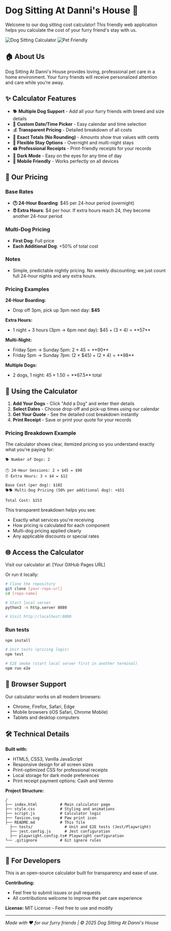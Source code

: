 # Dog Sitting At Danni's House 🐾

Welcome to our dog sitting cost calculator! This friendly web application helps you calculate the cost of your furry friend's stay with us.

![Dog Sitting Calculator](https://img.shields.io/badge/status-active-success.svg)
![Pet Friendly](https://img.shields.io/badge/pet-friendly-green.svg)

## 🏠 About Us

Dog Sitting At Danni's House provides loving, professional pet care in a home environment. Your furry friends will receive personalized attention and care while you're away.

## ✨ Calculator Features

- 🐕 **Multiple Dog Support** - Add all your furry friends with breed and size details
- 📅 **Custom Date/Time Picker** - Easy calendar and time selection
- 💰 **Transparent Pricing** - Detailed breakdown of all costs
- 🧮 **Exact Totals (No Rounding)** - Amounts show true values with cents
- 🌙 **Flexible Stay Options** - Overnight and multi-night stays
- 🖨️ **Professional Receipts** - Print-friendly receipts for your records
- 🌙 **Dark Mode** - Easy on the eyes for any time of day
- 📱 **Mobile Friendly** - Works perfectly on all devices

## 💸 Our Pricing

### Base Rates
- **🕐 24-Hour Boarding**: $45 per 24-hour period (overnight)
- **⏰ Extra Hours**: $4 per hour. If extra hours reach 24, they become another 24-hour period

### Multi-Dog Pricing
- **First Dog**: Full price
- **Each Additional Dog**: +50% of total cost

### Notes
- Simple, predictable nightly pricing. No weekly discounting; we just count full 24-hour nights and any extra hours.

### Pricing Examples

**24-Hour Boarding:**
- Drop off 3pm, pick up 3pm next day: **$45**

**Extra Hours:**
- 1 night + 3 hours (3pm → 6pm next day): $45 + (3 × $4) = **$57**

**Multi-Night:**
- Friday 5pm → Sunday 5pm: 2 × $45 = **$90**
- Friday 5pm → Sunday 7pm: (2 × $45) + (2 × $4) = **$98**

**Multiple Dogs:**
- 2 dogs, 1 night: $45 × 1.50 = **$67.5** total

## 🚀 Using the Calculator

1. **Add Your Dogs** - Click "Add a Dog" and enter their details
2. **Select Dates** - Choose drop-off and pick-up times using our calendar
3. **Get Your Quote** - See the detailed cost breakdown instantly
4. **Print Receipt** - Save or print your quote for your records

### Pricing Breakdown Example

The calculator shows clear, itemized pricing so you understand exactly what you're paying for:

```
🐕 Number of Dogs: 2

🕐 24-Hour Sessions: 2 × $45 = $90
⏰ Extra Hours: 3 × $4 = $12

Base Cost (per dog): $102
🐕🐕 Multi-Dog Pricing (50% per additional dog): +$51

Total Cost: $153
```

This transparent breakdown helps you see:
- Exactly what services you're receiving
- How pricing is calculated for each component  
- Multi-dog pricing applied clearly
- Any applicable discounts or special rates

## 🌐 Access the Calculator

Visit our calculator at: [Your GitHub Pages URL]

Or run it locally:
```bash
# Clone the repository
git clone [your-repo-url]
cd [repo-name]

# Start local server
python3 -m http.server 8080

# Visit http://localhost:8080
```

### Run tests
```bash
npm install

# Unit tests (pricing logic)
npm test

# E2E smoke (start local server first in another terminal)
npm run e2e
```

## 📱 Browser Support

Our calculator works on all modern browsers:
- Chrome, Firefox, Safari, Edge
- Mobile browsers (iOS Safari, Chrome Mobile)
- Tablets and desktop computers

## 🛠️ Technical Details

**Built with:**
- HTML5, CSS3, Vanilla JavaScript
- Responsive design for all screen sizes
- Print-optimized CSS for professional receipts
- Local storage for dark mode preferences
 - Print receipt payment options: Cash and Venmo

**Project Structure:**
```
/
├── index.html          # Main calculator page
├── style.css           # Styling and animations
├── script.js           # Calculator logic
├── favicon.svg         # Paw print icon
├── README.md           # This file
  ├── tests/              # Unit and E2E tests (Jest/Playwright)
  ├── jest.config.js      # Jest configuration
  ├── playwright.config.ts# Playwright configuration
└── .gitignore          # Git ignore rules
```

---

## 🔧 For Developers

This is an open-source calculator built for transparency and ease of use. 

**Contributing:**
- Feel free to submit issues or pull requests
- All contributions welcome to improve the pet care experience

**License:** MIT License - Feel free to use and modify

---

*Made with ❤️ for our furry friends | © 2025 Dog Sitting At Danni's House*
